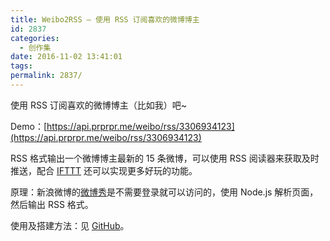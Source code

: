 ```yaml
---
title: Weibo2RSS — 使用 RSS 订阅喜欢的微博博主
id: 2837
categories:
  - 创作集
date: 2016-11-02 13:41:01
tags:
permalink: 2837/
---
```


使用 RSS 订阅喜欢的微博博主（比如我）吧~

Demo：[https://api.prprpr.me/weibo/rss/3306934123](https://api.prprpr.me/weibo/rss/3306934123)

RSS 格式输出一个微博博主最新的 15 条微博，可以使用 RSS 阅读器来获取及时推送，配合 [IFTTT](https://ifttt.com/) 还可以实现更多好玩的功能。

原理：新浪微博的[微博秀](http://service.weibo.com/widget/widget_blog.php?uid=3306934123)是不需要登录就可以访问的，使用 Node.js 解析页面，然后输出 RSS 格式。

使用及搭建方法：见 [GitHub](https://github.com/DIYgod/Weibo2RSS)。
